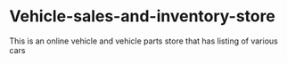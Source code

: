# Vehicle-sales-and-inventory-store
This is an online vehicle and vehicle parts store that has listing of various cars
